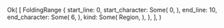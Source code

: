 Ok(
    [
        FoldingRange {
            start_line: 0,
            start_character: Some(
                0,
            ),
            end_line: 10,
            end_character: Some(
                6,
            ),
            kind: Some(
                Region,
            ),
        },
    ],
)